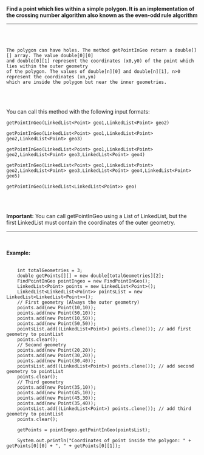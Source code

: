 <b>Find a point which lies within a simple polygon. It is an implementation of the crossing number 
algorithm also known as the even-odd rule algorithm</b>
 
-------------------------------------------------------------------------------------------------------------------------------
<br></br>

    The polygon can have holes. The method getPointInGeo return a double[][] array. The value double[0][0] 
    and double[0][1] represent the coordinates (x0,y0) of the point which lies within the outer geometry 
    of the polygon. The values of double[n][0] and double[n][1], n>0 represent the coordinates (xn,yn)
    which are inside the polygon but near the inner geometries. 

<br></br>

You can call this method with the following input formats:

    getPointInGeo(LinkedList<Point> geo1,LinkedList<Point> geo2)
       
    getPointInGeo(LinkedList<Point> geo1,LinkedList<Point> geo2,LinkedList<Point> geo3)
       
    getPointInGeo(LinkedList<Point> geo1,LinkedList<Point> geo2,LinkedList<Point> geo3,LinkedList<Point> geo4)
       
    getPointInGeo(LinkedList<Point> geo1,LinkedList<Point> geo2,LinkedList<Point> geo3,LinkedList<Point> geo4,LinkedList<Point> geo5)
       
    getPointInGeo(LinkedList<LinkedList<Point>> geo)

<br></br>


<b>Important:</b>
    You can call getPointInGeo using a List of LinkedList<Point>, but the first  LinkedList<Point> must 
    contain the coordinates of the outer geometry.



 -------------------------------------------------------------------------------------------------------------------------
 <br></br>
 <b> Example: </b>
<br></br>
        
        int totalGeometries = 3;
        double getPoints[][] = new double[totalGeometries][2];
        FindPointInGeo pointIngeo = new FindPointInGeo();
		LinkedList<Point> points = new LinkedList<Point>();
		LinkedList<LinkedList<Point>> pointsList = new LinkedList<LinkedList<Point>>();
        // First geometry (Always the outer geometry)
		points.add(new Point(10,10));
		points.add(new Point(50,10));
		points.add(new Point(10,50));
		points.add(new Point(50,50));
		pointsList.add((LinkedList<Point>) points.clone()); // add first geometry to pointList
		points.clear();
		// Second geometry		
		points.add(new Point(20,20));
		points.add(new Point(30,20));
		points.add(new Point(30,40));
		pointsList.add((LinkedList<Point>) points.clone()); // add second geometry to pointList
		points.clear();
		// Third geometry		
		points.add(new Point(35,10));
		points.add(new Point(45,10));
		points.add(new Point(45,30));
		points.add(new Point(35,40));
		pointsList.add((LinkedList<Point>) points.clone()); // add third geometry to pointList
	    points.clear();
		
	    getPoints = pointIngeo.getPointInGeo(pointsList);
		
        System.out.println("Coordinates of point inside the polygon: " + getPoints[0][0] + ", " + getPoints[0][1]);
